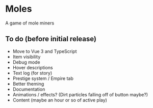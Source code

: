 # Moles

A game of mole miners

## To do (before initial release)

- Move to Vue 3 and TypeScript
- Item visibility
- Debug mode
- Hover descriptions
- Text log (for story)
- Prestige system / Empire tab
- Better theming
- Documentation
- Animations / effects? (Dirt particles falling off of button maybe?)
- Content (maybe an hour or so of active play)
